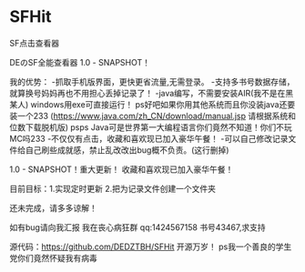 # SFHit
SF点击查看器

DEのSF全能查看器 1.0 - SNAPSHOT！

我的优势：
-抓取手机版界面，更快更省流量,无需登录。
-支持多书号数据存储，就算换号妈妈再也不用担心丢掉记录了！
-java编写，不需要安装AIR(我不是在黑某人) windows用exe可直接运行！
ps好吧如果你用其他系统而且你没装java还要装一个233 (https://www.java.com/zh_CN/download/manual.jsp 请根据系统和位数下载脱机版)
psps Java可是世界第一大编程语言你们竟然不知道！你们不玩MC吗233
-不仅仅有点击，收藏和喜欢现已加入豪华午餐！
-可以自己修改记录文件给自己刷些成就感，禁止乱改改出bug概不负责。(这行删掉)

1.0 - SNAPSHOT！重大更新！
收藏和喜欢现已加入豪华午餐！

目前目标：1.实现定时更新
2.把为记录文件创建一个文件夹

还未完成，请多多谅解！

如有bug请向我汇报
我在丧心病狂群 qq:1424567158
书号43467,求支持

源代码：https://github.com/DEDZTBH/SFHit
开源万岁！
ps我一个善良的学生党你们竟然怀疑我有病毒
